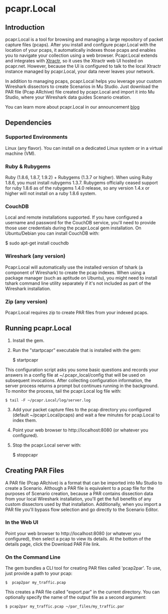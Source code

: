 # pcapr.Local #

## Introduction

pcapr.Local is a tool for browsing and managing a large repository of packet capture files (pcaps). After you install and configure pcapr.Local with the location of your pcaps, it automatically indexes those pcaps and enables you to navigate your collection using a web browser. Pcapr.Local extends and integrates with [Xtractr](http://code.google.com/p/pcapr/wiki/Xtractr), so it uses the Xtractr web UI hosted on pcapr.net. However, because the UI is configured to talk to the local Xtractr instance managed by pcapr.Local, your data never leaves your network.

In addition to managing pcaps, pcapr.Local helps you leverage your custom Wireshark dissectors to create Scenarios in Mu Studio. Just download the PAR file (Pcap ARchive) file created by pcapr.Local and import it into Mu Studio, where your Wireshark data guides Scenario creation.

You can learn more about pcapr.Local in our announcement [blog](http://labs.mudynamics.com/2011/04/18/announcing-pcaprlocal/)

## Dependencies

### Supported Environments

Linux (any flavor). You can install on a dedicated Linux system or in a virtual machine (VM). 

### Ruby & Rubygems

Ruby (1.8.6, 1.8.7, 1.9.2) + Rubygems (1.3.7 or higher). When using Ruby 1.8.6, you must install rubygems 1.3.7. Rubygems officially ceased support for ruby 1.8.6 as of the rubygems 1.4.0 release, so any version 1.4.x or higher will not install on a ruby 1.8.6 system.

### CouchDB
Local and remote installations supported. If you have configured a username and password for the CouchDB service, you'll need to provide those user credentials during the pcapr.Local gem installation. On Ubuntu/Debian you can install CouchDB with:

   $ sudo apt-get install couchdb

### Wireshark (any version)

Pcapr.Local will automatically use the installed version of tshark (a component of Wireshark) to create the pcap indexes. When using a package manager (such as aptitude on Ubuntu), you might need to install tshark command line utility separately if it's not included as part of the Wireshark installation. 

### Zip (any version)
Pcapr.Local requires zip to create PAR files from your indexed pcaps.

## Running pcapr.Local

1. Install the gem. 
2. Run the "startpcapr" executable that is installed with the gem:

    $ startpcapr

This configuration script asks you some basic questions and records your answers in a config file at ~/.pcapr_local/config that will be used on subsequent invocations. After collecting configuration information, the server process returns a prompt but continues running in the background. To monitor the process, tail the pcapr.Local log file with:

    $ tail -F ~/pcapr.Local/log/server.log

3. Add your packet capture files to the pcap directory you configured (default ~/pcapr.Local/pcaps) and wait a few minutes for pcap.Local to index them. 
4. Point your web browser to http://localhost:8080 (or whatever you configured).
5. Stop the pcapr.Local server with:

    $ stoppcapr

## Creating PAR Files

A PAR file (Pcap ARchive) is a format that can be imported into Mu Studio to create a Scenario. Although a PAR file is equivalent to a pcap file for the purposes of Scenario creation, because a PAR contains dissection data from your local Wireshark installation, you'll get the full benefits of any custom dissectors used by that installation. Additionally, when you import a PAR file you'll bypass flow selection and go directly to the Scenario Editor.

### In the Web UI

Point your web browser to http://localhost:8080 (or whatever you configured), then select a pcap to view its details. At the bottom of the details page, click the Download PAR File link.

### On the Command Line

The gem bundles a CLI tool for creating PAR files called 'pcap2par'. To use, just provide a path to your pcap:
 
    $  pcap2par my_traffic.pcap

This creates a PAR file called "export.par" in the current directory. You can optionally specify the name of the output file as a second argument:

    $ pcap2par my_traffic.pcap ~/par_files/my_traffic.par 